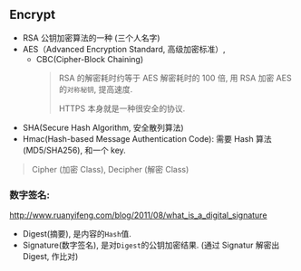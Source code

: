 ## Encrypt

- RSA 公钥加密算法的一种 (三个人名字)
- AES（Advanced Encryption Standard, 高级加密标准）,
  - CBC(Cipher-Block Chaining)
    > RSA 的解密耗时约等于 AES 解密耗时的 100 倍, 用 RSA 加密 AES 的`对称秘钥`, 提高速度.
    >
    > HTTPS 本身就是一种很安全的协议.
- SHA(Secure Hash Algorithm, 安全散列算法)
- Hmac(Hash-based Message Authentication Code): 需要 Hash 算法(MD5/SHA256), 和一个 key.

> Cipher (加密 Class), Decipher (解密 Class)

### 数字签名:

http://www.ruanyifeng.com/blog/2011/08/what_is_a_digital_signature

- Digest(摘要), 是内容的`Hash`值.
- Signature(数字签名), 是对`Digest`的公钥加密结果. (通过 Signatur 解密出 Digest, 作比对)
